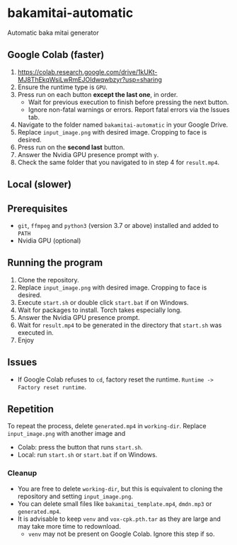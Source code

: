# bakamitai-automatic
Automatic baka mitai generator

## Google Colab (faster)
 1. https://colab.research.google.com/drive/1kUKt-MJ8ThEkqWsiLwRmEJOIdwqwbzyr?usp=sharing
 2. Ensure the runtime type is `GPU`.
 3. Press run on each button **except the last one**, in order.
    * Wait for previous execution to finish before pressing the next button.
    * Ignore non-fatal warnings or errors. Report fatal errors via the Issues tab.
 4. Navigate to the folder named `bakamitai-automatic` in your Google Drive.
 5. Replace `input_image.png` with desired image. Cropping to face is desired.
 6. Press run on the **second last** button.
 7. Answer the Nvidia GPU presence prompt with `y`.
 8. Check the same folder that you navigated to in step 4 for `result.mp4`.

## Local (slower)
  ## Prerequisites
   * `git`, `ffmpeg` and `python3` (version 3.7 or above) installed and added to `PATH`
   * Nvidia GPU (optional)

  ## Running the program
   1. Clone the repository.
   2. Replace `input_image.png` with desired image. Cropping to face is desired.
   3. Execute `start.sh` or double click `start.bat` if on Windows.
   4. Wait for packages to install. Torch takes especially long.
   5. Answer the Nvidia GPU presence prompt.
   6. Wait for `result.mp4` to be generated in the directory that `start.sh` was executed in.
   7. Enjoy
 
## Issues
  * If Google Colab refuses to `cd`, factory reset the runtime. `Runtime -> Factory reset runtime`.
   
## Repetition
To repeat the process, delete `generated.mp4` in `working-dir`. Replace `input_image.png` with another image and
  * Colab: press the button that runs `start.sh`.
  * Local: run `start.sh` or `start.bat` if on Windows.

### Cleanup
  * You are free to delete `working-dir`, but this is equivalent to cloning the repository and setting `input_image.png`.
  * You can delete small files like `bakamitai_template.mp4`, `dmdn.mp3` or `generated.mp4`.
  * It is advisable to keep `venv` and `vox-cpk.pth.tar` as they are large and may take more time to redownload.
    * `venv` may not be present on Google Colab. Ignore this step if so.
